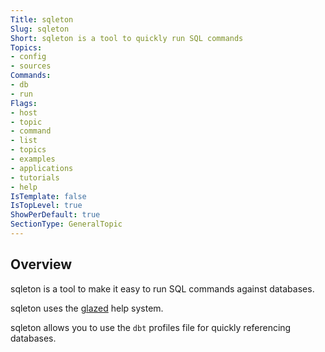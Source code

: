 ```yaml
---
Title: sqleton
Slug: sqleton
Short: sqleton is a tool to quickly run SQL commands
Topics:
- config
- sources
Commands:
- db
- run
Flags:
- host
- topic
- command
- list
- topics
- examples
- applications
- tutorials
- help
IsTemplate: false
IsTopLevel: true
ShowPerDefault: true
SectionType: GeneralTopic
---
```


## Overview

sqleton is a tool to make it easy to run SQL commands against databases.

sqleton uses the [glazed](https://github.com/go-go-golems/glazed) help system.

sqleton allows you to use the `dbt` profiles file for quickly referencing databases.
